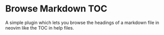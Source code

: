 # Browse Markdown TOC

A simple plugin which lets you browse the headings of a markdown file in neovim like the TOC in help files.
